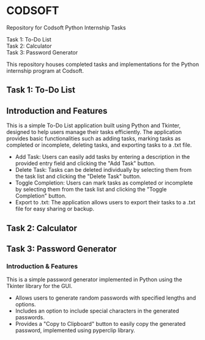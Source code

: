 # CODSOFT
Repository for Codsoft Python Internship Tasks  

Task 1: To-Do List  
Task 2: Calculator  
Task 3: Password Generator  

This repository houses completed tasks and implementations for the Python internship program at Codsoft.  

## Task 1: To-Do List
## Introduction and Features
This is a simple To-Do List application built using Python and Tkinter, designed to help users manage their tasks efficiently. The application provides basic functionalities such as adding tasks, marking tasks as completed or incomplete, deleting tasks, and exporting tasks to a .txt file.

- Add Task: Users can easily add tasks by entering a description in the provided entry field and clicking the "Add Task" button.
- Delete Task: Tasks can be deleted individually by selecting them from the task list and clicking the "Delete Task" button.
- Toggle Completion: Users can mark tasks as completed or incomplete by selecting them from the task list and clicking the "Toggle Completion" button.
- Export to .txt: The application allows users to export their tasks to a .txt file for easy sharing or backup.

## Task 2: Calculator

## Task 3: Password Generator
### Introduction & Features
This is a simple password generator implemented in Python using the Tkinter library for the GUI.
- Allows users to generate random passwords with specified lengths and options.
- Includes an option to include special characters in the generated passwords.
- Provides a "Copy to Clipboard" button to easily copy the generated password, implemented using pyperclip library.
